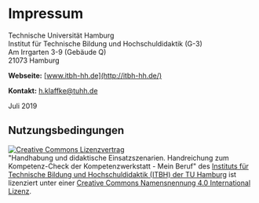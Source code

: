 # Impressum
Technische Universität Hamburg  
Institut für Technische Bildung und Hochschuldidaktik (G-3)  
Am Irrgarten 3-9 (Gebäude Q)  
21073 Hamburg

**Webseite:** [www.itbh-hh.de](http://itbh-hh.de/)

**Kontakt:** <h.klaffke@tuhh.de>

Juli 2019

## Nutzungsbedingungen

<a rel="license" href="http://creativecommons.org/licenses/by/4.0/"><img alt="Creative Commons Lizenzvertrag" style="border-width:0" src="https://i.creativecommons.org/l/by/4.0/80x15.png" /></a><br /><span xmlns:dct="http://purl.org/dc/terms/" property="dct:title">"Handhabung und didaktische Einsatzszenarien. Handreichung zum Kompetenz-Check der Kompetenzwerkstatt - Mein Beruf"</span> des <a xmlns:cc="http://creativecommons.org/ns#" href="http://itbh-hh.de/de/" property="cc:attributionName" rel="cc:attributionURL">Instituts für Technische Bildung und Hochschuldidaktik (ITBH) der TU Hamburg</a> ist lizenziert unter einer <a rel="license" href="http://creativecommons.org/licenses/by/4.0/">Creative Commons Namensnennung 4.0 International Lizenz</a>.
